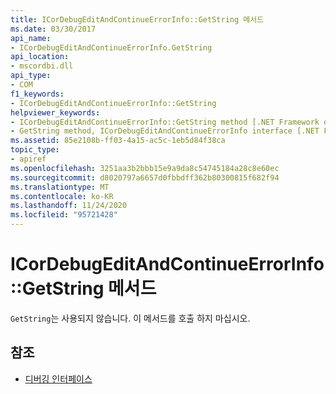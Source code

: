 ```yaml
---
title: ICorDebugEditAndContinueErrorInfo::GetString 메서드
ms.date: 03/30/2017
api_name:
- ICorDebugEditAndContinueErrorInfo.GetString
api_location:
- mscordbi.dll
api_type:
- COM
f1_keywords:
- ICorDebugEditAndContinueErrorInfo::GetString
helpviewer_keywords:
- ICorDebugEditAndContinueErrorInfo::GetString method [.NET Framework debugging]
- GetString method, ICorDebugEditAndContinueErrorInfo interface [.NET Framework debugging]
ms.assetid: 85e2108b-ff03-4a15-ac5c-1eb5d84f38ca
topic_type:
- apiref
ms.openlocfilehash: 3251aa3b2bbb15e9a9da8c54745184a28c8e60ec
ms.sourcegitcommit: d8020797a6657d0fbbdff362b80300815f682f94
ms.translationtype: MT
ms.contentlocale: ko-KR
ms.lasthandoff: 11/24/2020
ms.locfileid: "95721428"
---
```

# <a name="icordebugeditandcontinueerrorinfogetstring-method"></a>ICorDebugEditAndContinueErrorInfo::GetString 메서드

`GetString`는 사용되지 않습니다. 이 메서드를 호출 하지 마십시오.  
  
## <a name="see-also"></a>참조

- [디버깅 인터페이스](debugging-interfaces.md)
